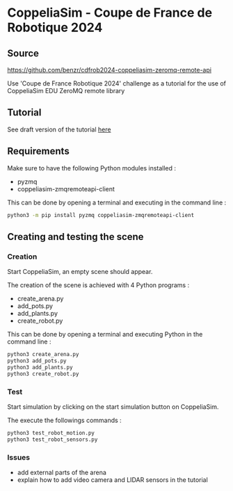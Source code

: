 # CoppeliaSim - Coupe de France de Robotique 2024

## Source

https://github.com/benzr/cdfrob2024-coppeliasim-zeromq-remote-api

Use 'Coupe de France Robotique 2024' challenge as a tutorial for the use of CoppeliaSim EDU ZeroMQ remote library

## Tutorial

See draft version of the tutorial [here](./docs/tutorial_2023.pdf)

## Requirements

Make sure to have the following Python modules installed :
 * pyzmq
 * coppeliasim-zmqremoteapi-client

This can be done by opening a terminal and executing in the command line :
 ```bash
python3 -m pip install pyzmq coppeliasim-zmqremoteapi-client
 ```

## Creating and testing the scene

### Creation

Start CoppeliaSim, an empty scene should appear.

The creation of the scene is achieved with 4 Python programs :
 * create_arena.py
 * add_pots.py
 * add_plants.py
 * create_robot.py

This can be done by opening a terminal and executing Python in the command line :
```bash
python3 create_arena.py
python3 add_pots.py
python3 add_plants.py
python3 create_robot.py
```


### Test

Start simulation by clicking on the start simulation button on CoppeliaSim.

The execute the followings commands :
```bash
python3 test_robot_motion.py
python3 test_robot_sensors.py
```

### Issues

* add external parts of the arena
* explain how to add video camera and LIDAR sensors in the tutorial
 

